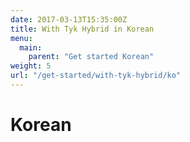 ```yaml
---
date: 2017-03-13T15:35:00Z
title: With Tyk Hybrid in Korean
menu: 
  main:
    parent: "Get started Korean"
weight: 5
url: "/get-started/with-tyk-hybrid/ko"
---
```

# Korean